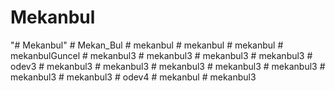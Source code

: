  # Mekanbul
"# Mekanbul" 
#   M e k a n _ B u l 
 
 #   m e k a n b u l 
 
 #   m e k a n b u l 
 
 #   m e k a n b u l 
 
 #   m e k a n b u l G u n c e l 
 
 #   m e k a n b u l 3 
 
 #   m e k a n b u l 3 
 
 #   m e k a n b u l 3 
 
 #   m e k a n b u l 3 
 
 #   o d e v 3 
 
 #   m e k a n b u l 3 
 
 #   m e k a n b u l 3 
 
 #   m e k a n b u l 3 
 
 #   m e k a n b u l 3 
 
 #   m e k a n b u l 3 
 
 #   m e k a n b u l 3 
 
 #   m e k a n b u l 3 
 
 #   o d e v 4 
 
 #   m e k a n b u l 
 
 #   m e k a n b u l 3 
 
 